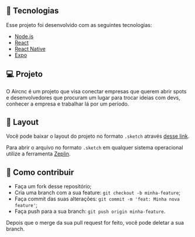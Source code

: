  
## :rocket: Tecnologias

Esse projeto foi desenvolvido com as seguintes tecnologias:

- [Node.js](https://nodejs.org/en/)
- [React](https://reactjs.org)
- [React Native](https://facebook.github.io/react-native/)
- [Expo](https://expo.io/)

## 💻 Projeto

O Aircnc é um projeto que visa conectar empresas que querem abrir spots e desenvolvedores que procuram um lugar para trocar ideias com devs, conhecer a empresa e trabalhar lá por um período.

## 🔖 Layout

Você pode baixar o layout do projeto no formato `.sketch` através [desse link](https://rocketseat-cdn.s3-sa-east-1.amazonaws.com/semana-omnistack/aircnc.sketch).

Para abrir o arquivo no formato `.sketch` em qualquer sistema operacional utilize a ferramenta [Zeplin](https://zeplin.io).

## 🤔 Como contribuir

- Faça um fork desse repositório;
- Cria uma branch com a sua feature: `git checkout -b minha-feature`;
- Faça commit das suas alterações: `git commit -m 'feat: Minha nova feature'`;
- Faça push para a sua branch: `git push origin minha-feature`.

Depois que o merge da sua pull request for feito, você pode deletar a sua branch.


